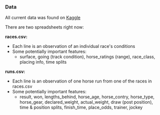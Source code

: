 ### Data
All current data was found on [Kaggle](https://www.kaggle.com/datasets/gdaley/hkracing/data)

There are two spreadsheets right now:

**races.csv:**
- Each line is an observation of an individual race's conditions
- Some potentially important features:
    - surface, going (track condition), horse_ratings (range), race_class, placing info, time splits

 **runs.csv:**
 - Each line is an observation of one horse run from one of the races in races.csv
 - Some potentially important features:
    - result, won, lengths_behind, horse_age, horse_contry, horse_type, horse_gear, declared_weight, actual_weight, draw (post position), time & position splits, finish_time, place_odds, trainer, jockey 
